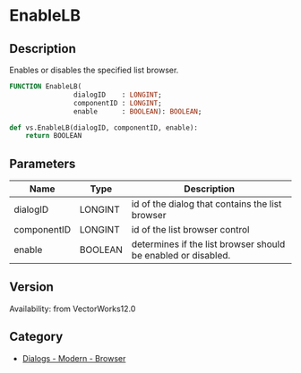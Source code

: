 # EnableLB

## Description
Enables or disables the specified list browser.

```pascal
FUNCTION EnableLB(
				dialogID    : LONGINT;
				componentID : LONGINT;
				enable      : BOOLEAN): BOOLEAN;
```

```python
def vs.EnableLB(dialogID, componentID, enable):
    return BOOLEAN
```

## Parameters
|Name|Type|Description|
|---|---|---|
|dialogID|LONGINT|id of the dialog that contains the list browser|
|componentID|LONGINT|id of the list browser control|
|enable|BOOLEAN|determines if the list browser should be enabled or disabled.|

## Version
Availability: from VectorWorks12.0

## Category
* [Dialogs - Modern - Browser](../Categories/Dialogs%20-%20Modern%20-%20Browser.md)

